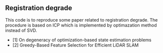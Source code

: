 ## Registration degrade

This code is to reproduce some paper related to registration degrade. The procedure is based on ICP which is implemented by optimazation method instead of SVD.

+ [1] On degeneracy of optimization-based state estimation problems
+ [2] Greedy-Based Feature Selection for Efficient LiDAR SLAM